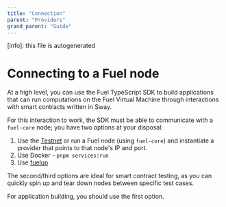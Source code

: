 ```yaml
---
title: "Connection"
parent: "Providers"
grand_parent: "Guide"
---
```


[info]: this file is autogenerated
# Connecting to a Fuel node

At a high level, you can use the Fuel TypeScript SDK to build applications that can run computations on the Fuel Virtual Machine through interactions with smart contracts written in Sway.

For this interaction to work, the SDK must be able to communicate with a `fuel-core` node; you have two options at your disposal:

1. Use the [Testnet](../providers/external-node.md) or run a Fuel node (using `fuel-core`) and instantiate a provider that points to that node's IP and port.
2. Use Docker - `pnpm services:run`
3. Use [fuelup](https://github.com/FuelLabs/fuelup)

The second/third options are ideal for smart contract testing, as you can quickly spin up and tear down nodes between specific test cases.

For application building, you should use the first option.
